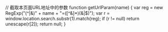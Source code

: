 
// 截取本页面URL地址中的参数
    function getUrlParam(name) {
        var reg = new RegExp("(^|&)" +
            name + "=([^&]*)(&|$)");
        var r = window.location.search.substr(1).match(reg);
        if (r != null) return unescape(r[2]);
        return null;
    }
